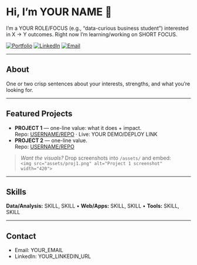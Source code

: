 # Hi, I’m YOUR NAME 👋

I’m a YOUR ROLE/FOCUS (e.g., “data-curious business student”) interested in X → Y outcomes. Right now I’m learning/working on SHORT FOCUS.

[![Portfolio](https://img.shields.io/badge/Portfolio-visit-blue)](YOUR_PORTFOLIO_URL)
[![LinkedIn](https://img.shields.io/badge/LinkedIn-connect-informational)](YOUR_LINKEDIN_URL)
[![Email](https://img.shields.io/badge/Email-hello%40example.com-success)](mailto:YOUR_EMAIL)

---

## About
One or two crisp sentences about your interests, strengths, and what you’re looking for.

---

## Featured Projects
- **PROJECT 1** — one-line value: what it does + impact.  
  Repo: [USERNAME/REPO](https://github.com/USERNAME/REPO) · Live: YOUR DEMO/DEPLOY LINK  
- **PROJECT 2** — one-line value.  
  Repo: [USERNAME/REPO](https://github.com/USERNAME/REPO)

> _Want the visuals?_ Drop screenshots into `/assets/` and embed:  
> `<img src="assets/proj1.png" alt="Project 1 screenshot" width="420">`

---

## Skills
**Data/Analysis:** SKILL, SKILL • **Web/Apps:** SKILL, SKILL • **Tools:** SKILL, SKILL

---

## Contact
- Email: YOUR_EMAIL  
- LinkedIn: YOUR_LINKEDIN_URL
